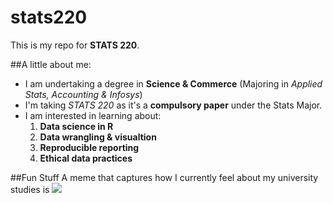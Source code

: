 # stats220
This is my repo for **STATS 220**. 

##A little about me:
- I am undertaking a degree in **Science & Commerce** (Majoring in *Applied Stats, Accounting & Infosys*)
- I'm taking *STATS 220* as it's a **compulsory paper** under the Stats Major. 
- I am interested in learning about:
  1. **Data science in R**
  2. **Data wrangling & visualtion**
  3. **Reproducible reporting**
  4.  **Ethical data practices**

##Fun Stuff
A meme that captures how I currently feel about my university studies is ![](https://c.tenor.com/8druEACXtX8AAAAd/tenor.gif)
